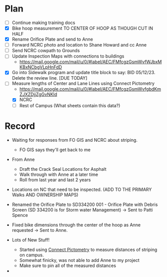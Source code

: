 # Plan
- [ ] Continue making training docs
- [x] Bike hoop measurement TO CENTER OF HOOP AS THOUGH CUT IN HALF
- [x] Rename Orifice Plate and send to Anne
- [ ] Forward NCRC photo and location to Shane Howard and cc Anne
- [ ] Send NCRC cowpath to Grounds
- [ ] Update Inspection Maps with connections to buildings
	- https://mail.google.com/mail/u/0/#label/AEC/FMfcgzGsmWvfWJbxMKBxNCbgVLpHnFdD
- [x] Go into Sidewalk program and update title block to say: BID     05/12/23. Delete the review line. [DUE TODAY]
- [ ] Measure lengths of Center and Lane Lines using Connect Pictometry
	- https://mail.google.com/mail/u/0/#label/AEC/FMfcgzGsmWvfgbdKmZJXZDjjZgGvNKld
	- [x] NCRC
	- [ ] Rest of Campus (What sheets contain this data?)

# Record
- Waiting for responses from FO GIS and NCRC about striping. 
	- FO GIS says they'll get back to me
- From Anne
	- Draft the Crack Seal Locations for Asphalt
	- Walk through with Anne at a later time
	- Roll from last year and last 2 years

- Locations on NC that need to be inspected. (ADD TO THE PRIMARY Walks AND OWNERSHIP MAPS)
- Renamed the Orifice Plate to SD334200 001 - Orifice Plate with Debris Screen (SD 334200 is for Storm water Management) -> Sent to Patti Spence
- Fixed bike dimensions through the center of the hoop as Anne requested -> Sent to Anne.
- Lots of New Stuff!
	- Started using [Connect Pictometry](https://explorer.pictometry.com/) to measure distances of striping on campus. 
	- Somewhat finicky, was not able to add Anne to my project 
	- Make sure to pin all of the measured distances
- 